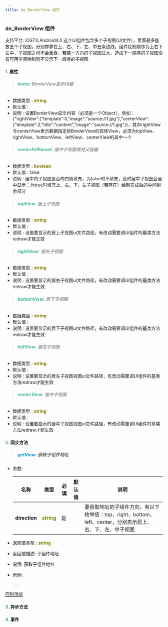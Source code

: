 ```yaml
---
title: do_BorderView 组件
---
```


### do_BorderView 组件

 支持平台: iOS7.0,Android4.0
 这个UI组件包含多个子视图(UI文件），里面最多能放五个子视图，分别停靠在上、右、下、左、中五条边线，组件绘制顺序为上右下左中，子视图之间不会重叠，若某一方向的子视图过大，造成下一顺序的子视图没有可用空间绘制则不显示下一顺序的子视图

#### <font color ='#40A977'>**1.**</font> 属性

>###### <font color ='#42b983'>**items**</font>: BorderView显示内容

- 数据类型 : <font color ='#808000'>**string**</font>
- 默认值 : 
- 说明 : 设置BorderView显示内容（必须是一个Object），例如：
{"rightView":{"template":0,"image":"source://1.jpg"},"centerView":{"template":2,"title":"content","image":"source://1.jpg"}}，其中rightView与centerView表示数据指定给BorderView的具体View，必须为topView、rightView、bottomView、leftView、centerView的其中一个

>###### <font color ='#42b983'>**centerFillParent**</font>: 居中子视图填充父容器

- 数据类型 : <font color ='#808000'>**boolean**</font>
- 默认值 : false
- 说明 : 居中的子视图是否向四周填充，为false时不填充，此时居中子视图会居中显示；为true时填充上、右、下、左子视图（若存在）绘制完成后的中间剩余部分

>###### <font color ='#42b983'>**topView**</font>: 居上子视图

- 数据类型 : <font color ='#808000'>**string**</font>
- 默认值 : 
- 说明 : 设置要显示的居上子视图ui文件路径，有改动需要调UI组件的基类方法redraw才能生效

>###### <font color ='#42b983'>**rightView**</font>: 居右子视图

- 数据类型 : <font color ='#808000'>**string**</font>
- 默认值 : 
- 说明 : 设置要显示的居右子视图ui文件路径，有改动需要调UI组件的基类方法redraw才能生效

>###### <font color ='#42b983'>**bottomView**</font>: 居下子视图

- 数据类型 : <font color ='#808000'>**string**</font>
- 默认值 : 
- 说明 : 设置要显示的居下子视图ui文件路径，有改动需要调UI组件的基类方法redraw才能生效

>###### <font color ='#42b983'>**leftView**</font>: 居左子视图

- 数据类型 : <font color ='#808000'>**string**</font>
- 默认值 : 
- 说明 : 设置要显示的居左子视图视图ui文件路径，有改动需要调UI组件的基类方法redraw才能生效

>###### <font color ='#42b983'>**centerView**</font>: 居中子视图

- 数据类型 : <font color ='#808000'>**string**</font>
- 默认值 : 
- 说明 : 设置要显示的居中子视图视图ui文件路径，有改动需要调UI组件的基类方法redraw才能生效

#### <font color ='#40A977'>**2.**</font> 同步方法

>##### <font color ='#0092db'>**getView**</font>: 获取子组件地址

- 参数:

  名称 | 类型 |必填|默认值|说明
  ---- |-------------  |--------------|--------|------
  **direction** |<font color ='#808000'>**string**</font> | 是 | |要获取地址的子组件方向，有以下枚举值：top、right、bottom、left、center，分别表示居上、右、下、左、中子视图
- 返回值类型 : <font color ='#808000'>**string**</font>
- 返回值描述: 子组件地址
- 说明: 获取子组件地址
- 示例:

  ```javascript
  ...

  ```

[回到顶部](#top)

#### <font color ='#40A977'>**3.**</font> 异步方法


#### <font color ='#40A977'>**4.**</font> 事件


